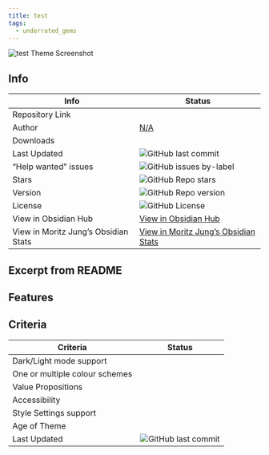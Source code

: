 ```yaml
---
title: test
tags:
  - underrated_gems
---
```


![test Theme Screenshot]()

## Info

|Info|Status|
|---|---|
|Repository Link|[]()|
|Author|[N/A](https://github.com/N/A)|
|Downloads||
|Last Updated|![GitHub last commit](https://img.shields.io/github/last-commit/?color=573E7A&amp;label=last%20update&amp;logo=github&amp;style=for-the-badge)|
|“Help wanted” issues|![GitHub issues by-label](https://img.shields.io/github/issues//help%20wanted?color=573E7A&amp;logo=github&amp;style=for-the-badge)|
|Stars|![GitHub Repo stars](https://img.shields.io/github/stars/?color=573E7A&amp;logo=github&amp;style=for-the-badge)|
|Version|![GitHub Repo version](https://img.shields.io/github/v/release/?color=573E7A&amp;logo=github&amp;style=for-the-badge&sort=semver)|
|License|![GitHub License](https://img.shields.io/github/license/?style=for-the-badge)|
|View in Obsidian Hub|[View in Obsidian Hub](https://publish.obsidian.md/hub/02+-+Community+Expansions/02.05+All+Community+Expansions/Themes/)|
|View in Moritz Jung’s Obsidian Stats|[View in Moritz Jung’s Obsidian Stats](https://www.moritzjung.dev/obsidian-stats/themes//)|

## Excerpt from README



## Features



## Criteria

|Criteria|Status|
|---|---|
|Dark/Light mode support||
|One or multiple colour schemes||
|Value Propositions||
|Accessibility||
|Style Settings support||
|Age of Theme||
|Last Updated|![GitHub last commit](https://img.shields.io/github/last-commit/?color=573E7A&amp;label=last%20update&amp;logo=github&amp;style=for-the-badge)|
